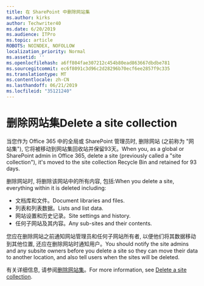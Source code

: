 ```yaml
---
title: 在 SharePoint 中删除网站集
ms.author: kirks
author: Techwriter40
ms.date: 6/20/2019
ms.audience: ITPro
ms.topic: article
ROBOTS: NOINDEX, NOFOLLOW
localization_priority: Normal
ms.assetid: ''
ms.openlocfilehash: a6ff804fae307212c454b80ead863667dbdbe781
ms.sourcegitcommit: ec6f8091c3d96c2d28296b70ecf6ee2857f9c335
ms.translationtype: MT
ms.contentlocale: zh-CN
ms.lasthandoff: 06/21/2019
ms.locfileid: "35121240"
---
```

# <a name="delete-a-site-collection"></a><span data-ttu-id="b0548-102">删除网站集</span><span class="sxs-lookup"><span data-stu-id="b0548-102">Delete a site collection</span></span>

<span data-ttu-id="b0548-103">当您作为 Office 365 中的全局或 SharePoint 管理员时, 删除网站 (之前称为 "网站集"), 它将被移动到网站集回收站并保留93天。</span><span class="sxs-lookup"><span data-stu-id="b0548-103">When you, as a global or SharePoint admin in Office 365, delete a site (previously called a "site collection"), it's moved to the site collection Recycle Bin and retained for 93 days.</span></span> 

<span data-ttu-id="b0548-104">删除网站时, 将删除该网站中的所有内容, 包括:</span><span class="sxs-lookup"><span data-stu-id="b0548-104">When you delete a site, everything within it is deleted including:</span></span>

- <span data-ttu-id="b0548-105">文档库和文件。</span><span class="sxs-lookup"><span data-stu-id="b0548-105">Document libraries and files.</span></span>
- <span data-ttu-id="b0548-106">列表和列表数据。</span><span class="sxs-lookup"><span data-stu-id="b0548-106">Lists and list data.</span></span>
- <span data-ttu-id="b0548-107">网站设置和历史记录。</span><span class="sxs-lookup"><span data-stu-id="b0548-107">Site settings and history.</span></span>
- <span data-ttu-id="b0548-108">任何子网站及其内容。</span><span class="sxs-lookup"><span data-stu-id="b0548-108">Any sub-sites and their contents.</span></span>

<span data-ttu-id="b0548-109">您应在删除网站之前通知网站管理员和任何子网站所有者, 以便他们将其数据移动到其他位置, 还应在删除网站时通知用户。</span><span class="sxs-lookup"><span data-stu-id="b0548-109">You should notify the site admins and any subsite owners before you delete a site so they can move their data to another location, and also tell users when the sites will be deleted.</span></span> 

<span data-ttu-id="b0548-110">有关详细信息, 请参阅[删除网站集](https://docs.microsoft.com/en-us/sharepoint/delete-site-collection)。</span><span class="sxs-lookup"><span data-stu-id="b0548-110">For more information, see [Delete a site collection](https://docs.microsoft.com/en-us/sharepoint/delete-site-collection).</span></span> 